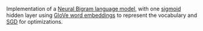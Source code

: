Implementation of a [Neural Bigram language model](https://en.wikipedia.org/wiki/Language_model#Neural_network), with one [sigmoid](https://en.wikipedia.org/wiki/Sigmoid_function)
hidden layer using [GloVe word embeddings](https://en.wikipedia.org/wiki/GloVe_(machine_learning)) to represent the vocabulary and [SGD](https://en.wikipedia.org/wiki/Stochastic_gradient_descent) for optimizations. 
